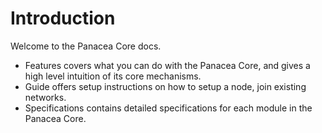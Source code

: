 # Introduction

Welcome to the Panacea Core docs.

* Features covers what you can do with the Panacea Core, and gives a high level intuition of its core mechanisms.
* Guide offers setup instructions on how to setup a node, join existing networks.
* Specifications contains detailed specifications for each module in the Panacea Core.

